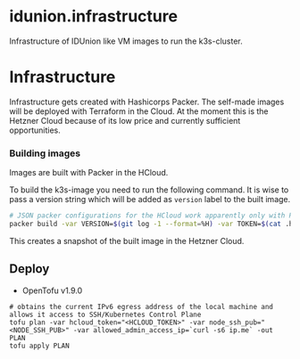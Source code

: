 # idunion.infrastructure

Infrastructure of IDUnion like VM images to run the k3s-cluster.

# Infrastructure

Infrastructure gets created with Hashicorps Packer. The self-made images will be deployed with Terraform in the Cloud. At the moment this is the Hetzner Cloud because of its low price and currently sufficient opportunities.

### Building images

Images are built with Packer in the HCloud.

To build the k3s-image you need to run the following command. It is wise to pass a version string which will be added as `version` label to the built image.

```bash
# JSON packer configurations for the HCloud work apparently only with Packer <=v1.4.5
packer build -var VERSION=$(git log -1 --format=%H) -var TOKEN=$(cat .hcloud.token) -var PROJECT="idunion" packer/k3s/
```

This creates a snapshot of the built image in the Hetzner Cloud.

## Deploy

* OpenTofu v1.9.0

```
# obtains the current IPv6 egress address of the local machine and allows it access to SSH/Kubernetes Control Plane
tofu plan -var hcloud_token="<HCLOUD_TOKEN>" -var node_ssh_pub="<NODE_SSH_PUB>" -var allowed_admin_access_ip=`curl -s6 ip.me` -out PLAN
tofu apply PLAN
```
